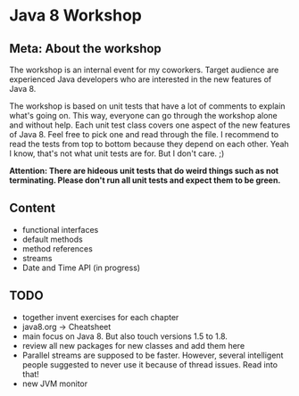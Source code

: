 Java 8 Workshop
==============

Meta: About the workshop
--------------------------
The workshop is an internal event for my coworkers. Target audience are experienced Java developers who are 
interested in the new features of Java 8.

The workshop is based on unit tests that have a lot of comments to explain what's going on. This way, 
everyone can go through the workshop alone and without help. Each unit test class covers one aspect of the new 
features of Java 8. Feel free to pick one and read through the file. I recommend to read the tests from top to 
bottom because they depend on each other. Yeah I know, that's not what unit tests are for. But I don't care. ;)
 
 **Attention: There are hideous unit tests that do weird things such as not terminating. Please don't run all unit 
 tests and expect them to be green.** 

Content
---------
- functional interfaces
- default methods
- method references
- streams
- Date and Time API (in progress)

TODO
----------
- together invent exercises for each chapter
- java8.org -> Cheatsheet
- main focus on Java 8. But also touch versions 1.5 to 1.8.
- review all new packages for new classes and add them here
- Parallel streams are supposed to be faster. However, several intelligent people suggested to never use it because 
of thread issues. Read into that!
- new JVM monitor

    
